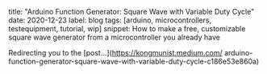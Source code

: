 title: "Arduino Function Generator: Square Wave with Variable Duty Cycle"
date: 2020-12-23
label: blog
tags: [arduino, microcontrollers, testequipment, tutorial, wip]
snippet: How to make a free, customizable square wave generator from a microcontroller you already have

Redirecting you to the [post...](https://kongmunist.medium.com/	arduino-function-generator-square-wave-with-variable-duty-cycle-c186e53e860a)

<script type="text/javascript">
	document.location.href = "https://kongmunist.medium.com/	arduino-function-generator-square-wave-with-variable-duty-cycle-c186e53e860a";
</script>